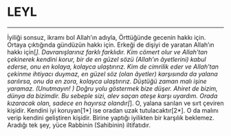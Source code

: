 # LEYL
---
İyiliği sonsuz, ikramı bol Allah’ın adıyla,
Örttüğünde gecenin hakkı için.
Ortaya çıktığında gündüzün hakkı için.
Erkeği de dişiyi de yaratan Allah’ın hakkı için[*].
Davranışlarınız farklı farklıdır.
Kim cömert olur ve Allah’tan çekinerek kendini korur,
bir de en güzel sözü (Allah’ın âyetlerini) kabul ederse,
onu en kolaya, kolayca ulaştırırız.
Kim de cimrilik eder ve Allah’tan çekinme ihtiyacı duymaz,
en güzel söz (olan âyetler) karşısında da yalana sarılırsa,
onu da en zora, kolayca ulaştırırız.
Düştüğü zaman malı işine yaramaz.
(Unutmayın! ) Doğru yolu göstermek bize düşer.
Ahiret de bizim, dünya da bizimdir.
Bu sebeple sizi, alev saçan ateşe karşı uyardım.
Orada kızaracak olan, sadece en hayırsız olandır[*].
O, yalana sarılan ve sırt çeviren kişidir.
Kendini iyi koruyan[1*] ise oradan uzak tutulacaktır[2*].
O da malını verip kendini geliştiren kişidir.
Birine yaptığı iyilikten bir karşılık beklemez.
Aradığı tek şey, yüce Rabbinin (Sahibinin) iltifatıdır.